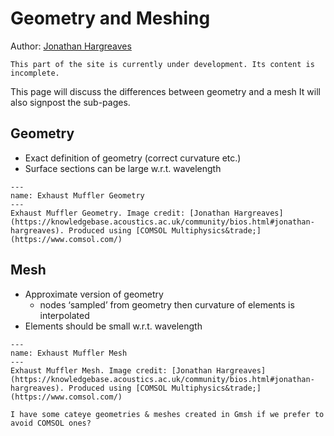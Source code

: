 # Geometry and Meshing
Author: [Jonathan Hargreaves](https://knowledgebase.acoustics.ac.uk/community/bios.html#jonathan-hargreaves)

```{warning}
This part of the site is currently under development. Its content is incomplete.
```

This page will discuss the differences between geometry and a mesh
It will also signpost the sub-pages.


## Geometry
* Exact definition of geometry (correct curvature etc.)
* Surface sections can be large w.r.t. wavelength
```{figure} geom-and-mesh-geom.png
---
name: Exhaust Muffler Geometry
---
Exhaust Muffler Geometry. Image credit: [Jonathan Hargreaves](https://knowledgebase.acoustics.ac.uk/community/bios.html#jonathan-hargreaves). Produced using [COMSOL Multiphysics&trade;](https://www.comsol.com/)
```

## Mesh
* Approximate version of geometry
  * nodes ‘sampled’ from geometry then curvature of elements is interpolated
* Elements should be small w.r.t. wavelength
```{figure} geom-and-mesh-mesh.png
---
name: Exhaust Muffler Mesh
---
Exhaust Muffler Mesh. Image credit: [Jonathan Hargreaves](https://knowledgebase.acoustics.ac.uk/community/bios.html#jonathan-hargreaves). Produced using [COMSOL Multiphysics&trade;](https://www.comsol.com/)
```

```{note}
I have some cateye geometries & meshes created in Gmsh if we prefer to avoid COMSOL ones?
```


